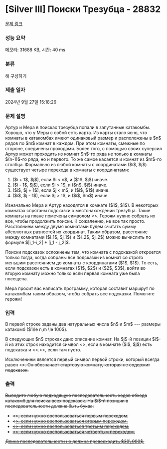 # [Silver III] Поиски Трезубца - 28832 

[문제 링크](https://www.acmicpc.net/problem/28832) 

### 성능 요약

메모리: 31688 KB, 시간: 40 ms

### 분류

해 구성하기

### 제출 일자

2024년 9월 27일 15:18:26

### 문제 설명

<p>Артур и Мера в поисках трезубца попали в запутанные катакомбы. Хорошо, что у Меры с собой есть карта. Из карты стало ясно, что комнаты в катакомбах имеют одинаковый размер и расположены в $n$ рядов по $m$ комнат в каждом. При этом комнаты, смежные по стороне, соединены проходами. Более того, с помощью своих суперсил Артур может проходить из комнат $n$-го ряда не только в комнаты $(n-1)$-го ряда, но и первого. То же самое касается и комнат из $m$-го столбца. Формально из любой комнаты с координатами ($i$, $j$) существует четыре перехода в комнаты с координатами:</p>

<ol>
	<li>($i + 1$, $j$), если $i < n$, и ($1$, $j$) иначе.</li>
	<li>($i - 1$, $j$), если $i > 1$, и ($n$, $j$) иначе.</li>
	<li>($i$, $j + 1$), если $j < m$, и ($i$, $1$) иначе.</li>
	<li>($i$, $j - 1$), если $j > 1$, и ($i$, $m$) иначе.</li>
</ol>

<p>Изначально Мера и Артур находятся в комнате ($1$, $1$). В некоторых комнатах спрятаны подсказки о местонахождении трезубца. Такие комнаты на плане помечены символом <<X>>. Героям нужно собрать их все, чтобы продолжить поиски. К сожалению, не все так просто. Расстоянием между двумя комнатами будем считать сумму абсолютных разностей их координат. Таким образом, расстояние между комнатами ($i_1$, $j_1$) и ($i_2$, $j_2$) можно вычислить по формуле $|i_1-i_2| + |j_1 - j_2|$.</p>

<p>Поиски подсказок осложнены тем, что комната с подсказкой откроется только тогда, когда собраны все подсказки из комнат со строго меньшим расстоянием до комнаты с координатами ($1$, $1$). То есть, если подсказки есть в комнатах ($1$, $2$) и ($2$, $3$), войти во вторую комнату можно только если первая комната уже была посещена.</p>

<p>Мера просит вас написать программу, которая составит маршрут по катакомбам таким образом, чтобы собрать все подсказки. Помогите героям!</p>

### 입력 

 <p>В первой строке заданы два натуральных числа $n$ и $m$ --- размеры катакомб ($1\le n,m \le 100$).</p>

<p>В следующих $n$ строках дано описание комнат. На $j$-й позиции $i$-й из этих строк находится символ <<X>>, если в комнате ($i$, $j$) есть подсказка и <<.>>, если там пусто.</p>

<p>Исключением является первый символ первой строки, который всегда равен <<S>>. Он обозначает стартовую комнату, которая не содержит подсказок.</p>

### 출력 

 <p>Выведите любую подходящую последовательность ходов обхода катакомб для поиска всех подсказок. На $i$-й позиции в последовательности должна быть буква:</p>

<ul>
	<li><<D>>, если нужно воспользоваться первым переходом.</li>
	<li><<U>>, если нужно воспользоваться вторым переходом.</li>
	<li><<R>>, если нужно воспользоваться третьим переходом.</li>
	<li><<L>>, если нужно воспользоваться четвертым переходом.</li>
</ul>

<p>Длина последовательности не должна превосходить $30\,000$.</p>

